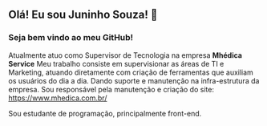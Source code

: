## Olá! Eu sou Juninho Souza! 👋

### Seja bem vindo ao meu GitHub!


Atualmente atuo como Supervisor de Tecnologia na empresa **Mhédica Service** 
Meu trabalho consiste em supervisionar as áreas de TI e Marketing, atuando diretamente com criação de ferramentas que auxiliam os usuários do dia a dia. 
Dando suporte e manutenção na infra-estrutura da empresa.
Sou responsável pela manutenção e criação do site: https://www.mhedica.com.br/

Sou estudante de programação, principalmente front-end.


<!--
**JuninhoSouza25/JuninhoSouza25** is a ✨ _special_ ✨ repository because its `README.md` (this file) appears on your GitHub profile.

Here are some ideas to get you started:

- 🔭 I’m currently working on ...
- 🌱 I’m currently learning ...
- 👯 I’m looking to collaborate on ...
- 🤔 I’m looking for help with ...
- 💬 Ask me about ...
- 📫 How to reach me: ...
- 😄 Pronouns: ...
- ⚡ Fun fact: ...
-->
